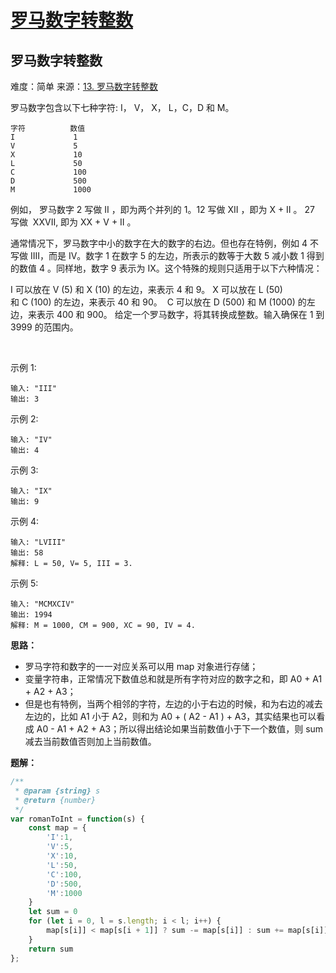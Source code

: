 # [罗马数字转整数](https://github.com/Bulandent/js-leetcode-2021/issues/8)

## 罗马数字转整数

难度：简单
来源：[13. 罗马数字转整数](https://leetcode-cn.com/problems/roman-to-integer/)

罗马数字包含以下七种字符: I， V， X， L，C，D 和 M。

```
字符          数值
I             1
V             5
X             10
L             50
C             100
D             500
M             1000
```

例如， 罗马数字 2 写做 II ，即为两个并列的 1。12 写做 XII ，即为 X + II 。 27 写做  XXVII, 即为 XX + V + II 。

通常情况下，罗马数字中小的数字在大的数字的右边。但也存在特例，例如 4 不写做 IIII，而是 IV。数字 1 在数字 5 的左边，所表示的数等于大数 5 减小数 1 得到的数值 4 。同样地，数字 9 表示为 IX。这个特殊的规则只适用于以下六种情况：

I 可以放在 V (5) 和 X (10) 的左边，来表示 4 和 9。
X 可以放在 L (50) 和 C (100) 的左边，来表示 40 和 90。 
C 可以放在 D (500) 和 M (1000) 的左边，来表示 400 和 900。
给定一个罗马数字，将其转换成整数。输入确保在 1 到 3999 的范围内。

 

示例 1:

```
输入: "III"
输出: 3
```

示例 2:

```
输入: "IV"
输出: 4
```

示例 3:

```
输入: "IX"
输出: 9
```

示例 4:
```
输入: "LVIII"
输出: 58
解释: L = 50, V= 5, III = 3.
```

示例 5:

```
输入: "MCMXCIV"
输出: 1994
解释: M = 1000, CM = 900, XC = 90, IV = 4.
```

**思路：**

- 罗马字符和数字的一一对应关系可以用 map 对象进行存储； 
- 变量字符串，正常情况下数值总和就是所有字符对应的数字之和，即 A0 + A1 + A2 + A3；
- 但是也有特例，当两个相邻的字符，左边的小于右边的时候，和为右边的减去左边的，比如 A1 小于 A2，则和为 A0 + ( A2 - A1 ) + A3，其实结果也可以看成 A0 - A1 + A2 + A3；所以得出结论如果当前数值小于下一个数值，则 sum 减去当前数值否则加上当前数值。

**题解：**

```js
/**
 * @param {string} s
 * @return {number}
 */
var romanToInt = function(s) {
    const map = {
        'I':1,
        'V':5,
        'X':10,
        'L':50,
        'C':100,
        'D':500,
        'M':1000
    }
    let sum = 0
    for (let i = 0, l = s.length; i < l; i++) {
        map[s[i]] < map[s[i + 1]] ? sum -= map[s[i]] : sum += map[s[i]]
    }
    return sum  
};
```